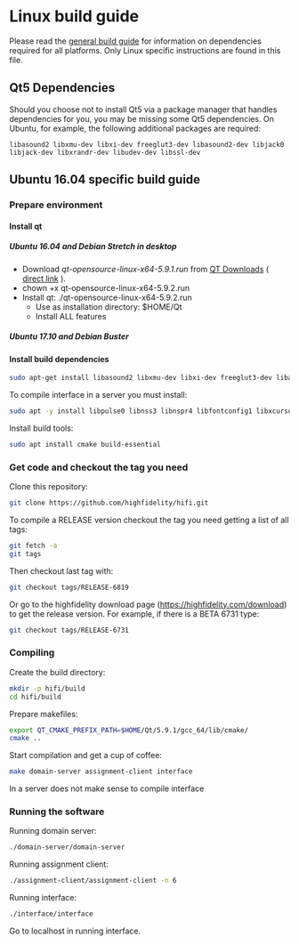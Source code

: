 # Linux build guide

Please read the [general build guide](BUILD.md) for information on dependencies required for all platforms. Only Linux specific instructions are found in this file.

## Qt5 Dependencies

Should you choose not to install Qt5 via a package manager that handles dependencies for you, you may be missing some Qt5 dependencies. On Ubuntu, for example, the following additional packages are required:
```
libasound2 libxmu-dev libxi-dev freeglut3-dev libasound2-dev libjack0 libjack-dev libxrandr-dev libudev-dev libssl-dev
```

## Ubuntu 16.04 specific build guide

### Prepare environment

#### Install qt

##### Ubuntu 16.04 and Debian Stretch in desktop

* Download *qt-opensource-linux-x64-5.9.1.run* from [QT Downloads](https://download.qt.io/official_releases/qt/5.9/5.9.1/) ( [direct link](http://www.mirrorservice.org/sites/download.qt-project.org/archive/qt/5.9/5.9.1/qt-opensource-linux-x64-5.9.1.run) ).
* chown +x qt-opensource-linux-x64-5.9.2.run
* Install qt: ./qt-opensource-linux-x64-5.9.2.run
  * Use as installation directory: $HOME/Qt
  * Install ALL features

##### Ubuntu 17.10 and Debian Buster


#### Install build dependencies
```bash
sudo apt-get install libasound2 libxmu-dev libxi-dev freeglut3-dev libasound2-dev libjack0 libjack-dev libxrandr-dev libudev-dev libssl-dev qt*5-dev
```

To compile interface in a server you must install:
```bash
sudo apt -y install libpulse0 libnss3 libnspr4 libfontconfig1 libxcursor1 libxcomposite1 libxtst6 libxslt1.1 libqt5quick5 libqt5websockets5-dev libqt5xmlpatterns5-dev libqt5svg5-dev
```

Install build tools:
```bash
sudo apt install cmake build-essential
```

### Get code and checkout the tag you need

Clone this repository:
```bash
git clone https://github.com/highfidelity/hifi.git
```

To compile a RELEASE version checkout the tag you need getting a list of all tags:
```bash
git fetch -a
git tags
```

Then checkout last tag with:
```bash
git checkout tags/RELEASE-6819
```

Or go to the highfidelity download page (https://highfidelity.com/download) to get the release version. For example, if there is a BETA 6731 type:
```bash
git checkout tags/RELEASE-6731
```

### Compiling

Create the build directory:
```bash
mkdir -p hifi/build
cd hifi/build
```

Prepare makefiles:
```bash
export QT_CMAKE_PREFIX_PATH=$HOME/Qt/5.9.1/gcc_64/lib/cmake/
cmake ..
```

Start compilation and get a cup of coffee:
```bash
make domain-server assignment-client interface
```

In a server does not make sense to compile interface

### Running the software

Running domain server:
```bash
./domain-server/domain-server
```

Running assignment client:
```bash
./assignment-client/assignment-client -n 6
```

Running interface:
```bash
./interface/interface
```

Go to localhost in running interface.
